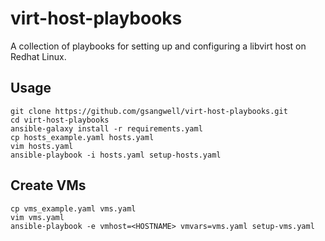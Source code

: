 # virt-host-playbooks
A collection of playbooks for setting up and configuring a libvirt host on Redhat Linux.

## Usage
```
git clone https://github.com/gsangwell/virt-host-playbooks.git
cd virt-host-playbooks
ansible-galaxy install -r requirements.yaml
cp hosts_example.yaml hosts.yaml
vim hosts.yaml
ansible-playbook -i hosts.yaml setup-hosts.yaml
```

## Create VMs
```
cp vms_example.yaml vms.yaml
vim vms.yaml
ansible-playbook -e vmhost=<HOSTNAME> vmvars=vms.yaml setup-vms.yaml
```
